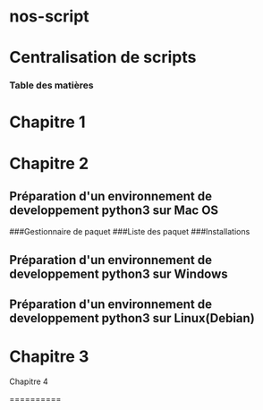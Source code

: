 # nos-script

<h1>Centralisation de scripts</h1>

<h3>Table des matières</h3>


Chapitre 1
==========

Chapitre 2
==========
## Préparation d'un environnement de developpement python3 sur Mac OS
###Gestionnaire de paquet
###Liste des paquet
###Installations
## Préparation d'un environnement de developpement python3 sur Windows
## Préparation d'un environnement de developpement python3 sur Linux(Debian)

Chapitre 3
==========

Chapitre 4

==========





